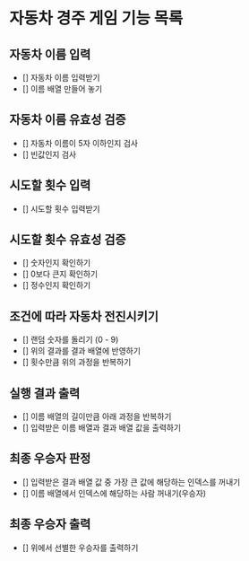 # 자동차 경주 게임 기능 목록

## 자동차 이름 입력

- [] 자동차 이름 입력받기
- [] 이름 배열 만들어 놓기

## 자동차 이름 유효성 검증

- [] 자동차 이름이 5자 이하인지 검사
- [] 빈값인지 검사

## 시도할 횟수 입력

- [] 시도할 횟수 입력받기

## 시도할 횟수 유효성 검증

- [] 숫자인지 확인하기
- [] 0보다 큰지 확인하기
- [] 정수인지 확인하기

## 조건에 따라 자동차 전진시키기

- [] 랜덤 숫자를 돌리기 (0 - 9)
- [] 위의 결과를 결과 배열에 반영하기
- [] 횟수만큼 위의 과정을 반복하기

## 실행 결과 출력

- [] 이름 배열의 길이만큼 아래 과정을 반복하기
- [] 입력받은 이름 배열과 결과 배열 값을 출력하기

## 최종 우승자 판정

- [] 입력받은 결과 배열 값 중 가장 큰 값에 해당하는 인덱스를 꺼내기
- [] 이름 배열에서 인덱스에 해당하는 사람 꺼내기(우승자)

## 최종 우승자 출력

- [] 위에서 선별한 우승자를 출력하기
